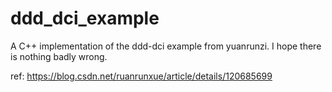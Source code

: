 # ddd_dci_example
A C++ implementation of the ddd-dci example from yuanrunzi. 
I hope there is nothing badly wrong.

ref: https://blog.csdn.net/ruanrunxue/article/details/120685699


